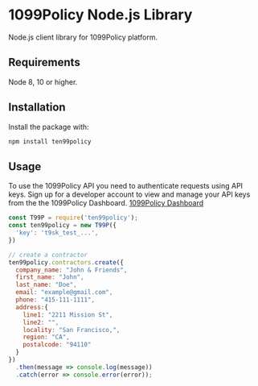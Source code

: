 # 1099Policy Node.js Library

Node.js client library for 1099Policy platform.

## Requirements

Node 8, 10 or higher.

## Installation

Install the package with:

```sh
npm install ten99policy
```

## Usage

To use the 1099Policy API you need to authenticate requests using API keys.
Sign up for a developer account to view and manage your API keys from the the 1099Policy Dashboard. [1099Policy Dashboard][register]

<!-- prettier-ignore -->
```js
const T99P = require('ten99policy');
const ten99policy = new T99P({
  'key': 't9sk_test_...',
})

// create a contractor
ten99policy.contractors.create({
  company_name: "John & Friends",
  first_name: "John",
  last_name: "Doe",
  email: "example@gmail.com",
  phone: "415-111-1111",
  address:{
    line1: "2211 Mission St",
    line2: "",
    locality: "San Francisco,",
    region: "CA",
    postalcode: "94110"
  }
})
  .then(message => console.log(message))
  .catch(error => console.error(error));
```

[register]: https://dashboard.1099policy.com/register
